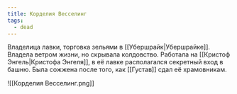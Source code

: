 ```yaml
---
title: Корделия Весселинг
tags:
  - dead
---
```

Владелица лавки, торговка зельями в [[Убершрайк|Убершрайке]]. Владела ветром жизни, но скрывала колдовство. Работала на [[Кристоф Энгель|Кристофа Энгеля]], в её лавке располагался секретный вход в башню. Была сожжена после того, как [[Густав]] сдал её храмовникам.

![[Корделия Весселинг.png]]